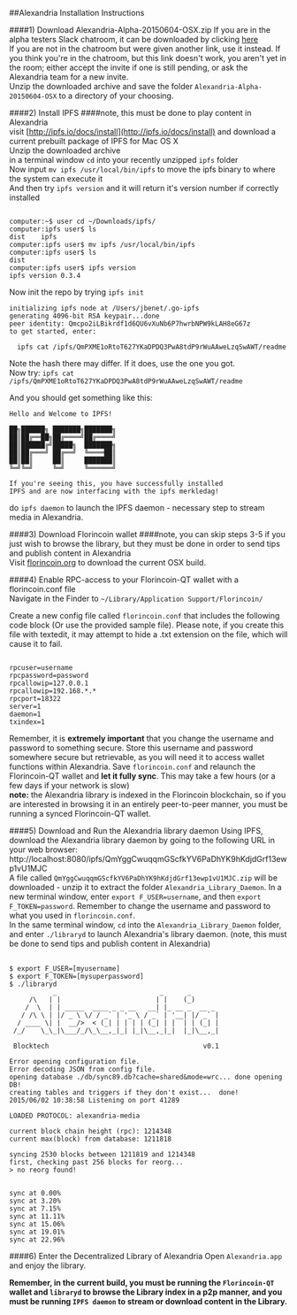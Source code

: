 ##Alexandria Installation Instructions  

####1) Download Alexandria-Alpha-20150604-OSX.zip
If you are in the alpha testers Slack chatroom, it can be downloaded by clicking [here](https://blocktech.slack.com/files/devon/F0534V9LQ/alexandria-nightly-20150528-69e346b-osx.zip)  
If you are not in the chatroom but were given another link, use it instead. If you think you're in the chatroom,  but this link doesn't work, you aren't yet in the room; either accept the invite if one is still pending, or ask the Alexandria team for a new invite.   
Unzip the downloaded archive and save the folder `Alexandria-Alpha-20150604-OSX` to a directory of your choosing.

####2) Install IPFS
####note, this must be done to play content in Alexandria  
visit [http://ipfs.io/docs/install](http://ipfs.io/docs/install) and download a current prebuilt package of IPFS for Mac OS X  
Unzip the downloaded archive   
in a terminal window `cd` into your recently unzipped `ipfs` folder  
Now input `mv ipfs /usr/local/bin/ipfs` to move the ipfs binary to where the system can execute it   
And then try `ipfs version` and it will return it's version number if correctly installed  

<pre><code>
computer:~$ user cd ~/Downloads/ipfs/ 
computer:ipfs user$ ls
dist	ipfs
computer:ipfs user$ mv ipfs /usr/local/bin/ipfs
computer:ipfs user$ ls
dist
computer:ipfs user$ ipfs version
ipfs version 0.3.4
</code></pre>   
Now init the repo by trying `ipfs init`   
<pre><code>initializing ipfs node at /Users/jbenet/.go-ipfs
generating 4096-bit RSA keypair...done
peer identity: Qmcpo2iLBikrdf1d6QU6vXuNb6P7hwrbNPW9kLAH8eG67z
to get started, enter:

  ipfs cat /ipfs/QmPXME1oRtoT627YKaDPDQ3PwA8tdP9rWuAAweLzqSwAWT/readme </code></pre>   

Note the hash there may differ. If it does, use the one you got.   
Now try:
`ipfs cat /ipfs/QmPXME1oRtoT627YKaDPDQ3PwA8tdP9rWuAAweLzqSwAWT/readme`

And you should get something like this:
<pre><code>Hello and Welcome to IPFS!

██╗██████╗ ███████╗███████╗
██║██╔══██╗██╔════╝██╔════╝
██║██████╔╝█████╗  ███████╗
██║██╔═══╝ ██╔══╝  ╚════██║
██║██║     ██║     ███████║
╚═╝╚═╝     ╚═╝     ╚══════╝

If you're seeing this, you have successfully installed
IPFS and are now interfacing with the ipfs merkledag!</code></pre>
  
do `ipfs daemon` to launch the IPFS daemon - necessary step to stream media in Alexandria.   

####3) Download Florincoin wallet
####note, you can skip steps 3-5 if you just wish to browse the library, but they must be done in order to send tips and publish content in Alexandria  
Visit [florincoin.org](http://florincoin.org/) to download the current OSX build.  

####4) Enable RPC-access to your Florincoin-QT wallet with a florincoin.conf file    
Navigate in the Finder to `~/Library/Application Support/Florincoin/`  
  
Create a new config file called `florincoin.conf` that includes the following code block (Or use the provided sample file). Please note, if you create this file with textedit, it may attempt to hide a .txt extension on the file, which will cause it to fail.  
<pre><code>
rpcuser=username
rpcpassword=password
rpcallowip=127.0.0.1
rpcallowip=192.168.*.*
rpcport=18322
server=1
daemon=1
txindex=1</code></pre>

Remember, it is **extremely important** that you change the username and password to something secure. Store this username and password somewhere secure but retrievable, as you will need it to access wallet functions within Alexandria. Save `florincoin.conf` and relaunch the Florincoin-QT wallet and **let it fully sync**. This may take a few hours (or a few days if your network is slow)   
**note:** the Alexandria library is indexed in the Florincoin blockchain, so if you are interested in browsing it in an entirely peer-to-peer manner, you must be running a synced Florincoin-QT wallet.

####5) Download and Run the Alexandria library daemon
Using IPFS, download the Alexandria library daemon by going to the following URL in your web browser: http://localhost:8080/ipfs/QmYggCwuqqmGScfkYV6PaDhYK9hKdjdGrf13ewp1vU1MJC   
A file called `QmYggCwuqqmGScfkYV6PaDhYK9hKdjdGrf13ewp1vU1MJC.zip` will be downloaded - unzip it to extract the folder `Alexandria_Library_Daemon`.
In a new terminal window, enter `export F_USER=username`, and then `export F_TOKEN=password`.  Remember to change the username and password to what you used in `florincoin.conf`.  
In the same terminal window, `cd` into the `Alexandria_Library_Daemon` folder, and enter `./libraryd` to launch Alexandria's library daemon. (note, this must be done to send tips and publish content in Alexandria)

<pre> <code>
$ export F_USER=[myusername]
$ export F_TOKEN=[mysuperpassword]
$ ./libraryd
           _                          _      _
     /\   | |                        | |    (_)
    /  \  | | _____  ____ _ _ __   __| |_ __ _  __ _
   / /\ \ | |/ _ \ \/ / _` | '_ \ / _` | '__| |/ _` |
  / ____ \| |  __/>  < (_| | | | | (_| | |  | | (_| |
 /_/    \_\_|\___/_/\_\__,_|_| |_|\__,_|_|  |_|\__,_|

 Blocktech                                       v0.1

Error opening configuration file.
Error decoding JSON from config file.
opening database ./db/sync89.db?cache=shared&mode=wrc... done opening DB!
creating tables and triggers if they don't exist...  done!
2015/06/02 10:38:58 Listening on port 41289

LOADED PROTOCOL: alexandria-media

current block chain height (rpc): 1214348
current max(block) from database: 1211818

syncing 2530 blocks between 1211819 and 1214348
first, checking past 256 blocks for reorg... 
> no reorg found!


sync at 0.00%
sync at 3.20%
sync at 7.15%
sync at 11.11%
sync at 15.06%
sync at 19.01%
sync at 22.96% </code></pre>

####6) Enter the Decentralized Library of Alexandria 
Open `Alexandria.app` and enjoy the library.

**Remember, in the current build, you must be running the `Florincoin-QT` wallet and `libraryd` to browse the Library index in a p2p manner, and you must be running `IPFS daemon` to stream or download content in the Library.**
